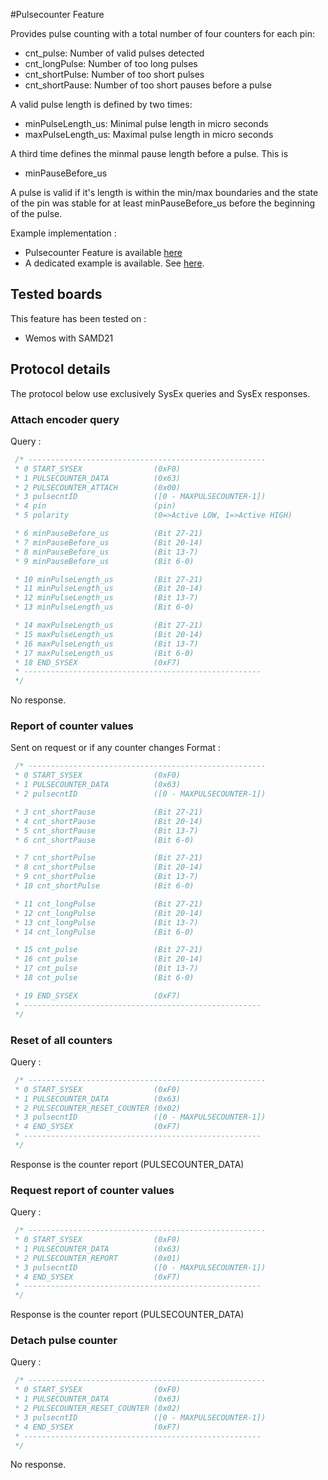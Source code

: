 #Pulsecounter Feature

Provides pulse counting with a total number of four counters for each pin:
* cnt_pulse: Number of valid pulses detected
* cnt_longPulse: Number of too long pulses
* cnt_shortPulse: Number of too short pulses
* cnt_shortPause: Number of too short pauses before a pulse

A valid pulse length is defined by two times:
* minPulseLength_us: Minimal pulse length in micro seconds
* maxPulseLength_us: Maximal pulse length in micro seconds

A third time defines the minmal pause length before a pulse. This is
* minPauseBefore_us

A pulse is valid if it's length is within the min/max boundaries and the state of the pin was stable for at least minPauseBefore_us before the beginning of the pulse.

Example implementation : 
 * Pulsecounter Feature is available [here](https://github.com/tedeler/FirmataPulseCounter) 
 * A dedicated example is available. See [here](https://github.com/tedeler/FirmataPulseCounter/blob/master/example/main.cpp). 

## Tested boards
This feature has been tested on :
 * Wemos with SAMD21

## Protocol details
The protocol below use exclusively SysEx queries and SysEx responses.

### Attach encoder query
Query :
```c
 /* -----------------------------------------------------
 * 0 START_SYSEX                (0xF0)
 * 1 PULSECOUNTER_DATA          (0x63)
 * 2 PULSECOUNTER_ATTACH        (0x00)
 * 3 pulsecntID                 ([0 - MAXPULSECOUNTER-1])
 * 4 pin                        (pin) 
 * 5 polarity                   (0=>Active LOW, 1=>Active HIGH)

 * 6 minPauseBefore_us          (Bit 27-21)
 * 7 minPauseBefore_us          (Bit 20-14)
 * 8 minPauseBefore_us          (Bit 13-7)
 * 9 minPauseBefore_us          (Bit 6-0)

 * 10 minPulseLength_us         (Bit 27-21)
 * 11 minPulseLength_us         (Bit 20-14)
 * 12 minPulseLength_us         (Bit 13-7)
 * 13 minPulseLength_us         (Bit 6-0)

 * 14 maxPulseLength_us         (Bit 27-21)
 * 15 maxPulseLength_us         (Bit 20-14)
 * 16 maxPulseLength_us         (Bit 13-7)
 * 17 maxPulseLength_us         (Bit 6-0)
 * 18 END_SYSEX                 (0xF7)
 * -----------------------------------------------------
 */
```
No response.

### Report of counter values 
Sent on request or if any counter changes
Format :
```c
 /* -----------------------------------------------------
 * 0 START_SYSEX                (0xF0)
 * 1 PULSECOUNTER_DATA          (0x63)
 * 2 pulsecntID                 ([0 - MAXPULSECOUNTER-1])

 * 3 cnt_shortPause             (Bit 27-21)
 * 4 cnt_shortPause             (Bit 20-14)
 * 5 cnt_shortPause             (Bit 13-7)
 * 6 cnt_shortPause             (Bit 6-0)

 * 7 cnt_shortPulse             (Bit 27-21)
 * 8 cnt_shortPulse             (Bit 20-14)
 * 9 cnt_shortPulse             (Bit 13-7)
 * 10 cnt_shortPulse            (Bit 6-0)

 * 11 cnt_longPulse             (Bit 27-21)
 * 12 cnt_longPulse             (Bit 20-14)
 * 13 cnt_longPulse             (Bit 13-7)
 * 14 cnt_longPulse             (Bit 6-0)

 * 15 cnt_pulse                 (Bit 27-21)
 * 16 cnt_pulse                 (Bit 20-14)
 * 17 cnt_pulse                 (Bit 13-7)
 * 18 cnt_pulse                 (Bit 6-0)

 * 19 END_SYSEX                 (0xF7)
 * -----------------------------------------------------
 */
```


### Reset of all counters
Query :
```c
 /* -----------------------------------------------------
 * 0 START_SYSEX                (0xF0)
 * 1 PULSECOUNTER_DATA          (0x63)
 * 2 PULSECOUNTER_RESET_COUNTER (0x02)
 * 3 pulsecntID                 ([0 - MAXPULSECOUNTER-1])
 * 4 END_SYSEX                  (0xF7)
 * -----------------------------------------------------
 */
```
Response is the counter report (PULSECOUNTER_DATA)

### Request report of counter values
Query :
```c
 /* -----------------------------------------------------
 * 0 START_SYSEX                (0xF0)
 * 1 PULSECOUNTER_DATA          (0x63)
 * 2 PULSECOUNTER_REPORT        (0x01)
 * 3 pulsecntID                 ([0 - MAXPULSECOUNTER-1])
 * 4 END_SYSEX                  (0xF7)
 * -----------------------------------------------------
 */
```
Response is the counter report (PULSECOUNTER_DATA)

### Detach pulse counter
Query :
```c
 /* -----------------------------------------------------
 * 0 START_SYSEX                (0xF0)
 * 1 PULSECOUNTER_DATA          (0x63)
 * 2 PULSECOUNTER_RESET_COUNTER (0x02)
 * 3 pulsecntID                 ([0 - MAXPULSECOUNTER-1])
 * 4 END_SYSEX                  (0xF7)
 * -----------------------------------------------------
 */
```
No response.
